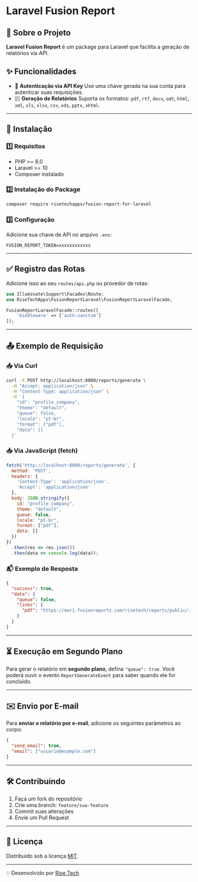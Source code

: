 # Laravel Fusion Report

## 📌 Sobre o Projeto

**Laravel Fusion Report** é um package para Laravel que facilita a geração de relatórios via API.

## ✨ Funcionalidades

* 🔑 **Autenticação via API Key**
  Use uma chave gerada na sua conta para autenticar suas requisições.
* 🏽 **Geração de Relatórios**
  Suporta os formatos: `pdf`, `rtf`, `docx`, `odt`, `html`, `xml`, `xls`, `xlsx`, `csv`, `ods`, `pptx`, `xhtml`.

---

## 🚀 Instalação

### 1️⃣ Requisitos

* PHP >= 8.0
* Laravel >= 10
* Composer instalado

### 2️⃣ Instalação do Package

```bash
composer require risetechapps/fusion-report-for-laravel
```

### 3️⃣ Configuração

Adicione sua chave de API no arquivo `.env`:

```env
FUSION_REPORT_TOKEN=xxxxxxxxxxxx
```

---

## ✅ Registro das Rotas

Adicione isso ao seu `routes/api.php` ou provedor de rotas:

```php
use Illuminate\Support\Facades\Route;
use RiseTechApps\FusionReportLaravel\FusionReportLaravelFacade;

FusionReportLaravelFacade::routes([
    'middleware' => ['auth:sanctum']
]);
```

---

## 📤 Exemplo de Requisição

### 📥 Via Curl

```bash
curl -X POST http://localhost:8000/reports/generate \
  -H "Accept: application/json" \
  -H "Content-Type: application/json" \
  -d '{
    "id": "profile_company",
    "theme": "default",
    "queue": false,
    "locale": "pt-br",
    "format": ["pdf"],
    "data": []
  }'
```

### 📥 Via JavaScript (fetch)

```js
fetch('http://localhost:8000/reports/generate', {
  method: 'POST',
  headers: {
    'Content-Type': 'application/json',
    'Accept': 'application/json'
  },
  body: JSON.stringify({
    id: "profile_company",
    theme: "default",
    queue: false,
    locale: "pt-br",
    format: ["pdf"],
    data: []
  })
})
  .then(res => res.json())
  .then(data => console.log(data));
```

### 📬 Exemplo de Resposta

```json
{
  "success": true,
  "data": {
    "queue": false,
    "links": {
      "pdf": "https://ewr1.fusionreports.com/risetech/reports/public/..."
    }
  }
}
```

---

## ⏳ Execução em Segundo Plano

Para gerar o relatório em **segundo plano**, defina `"queue": true`.
Você poderá ouvir o evento `ReportGenerateEvent` para saber quando ele for concluído.

---

## ✉️ Envio por E-mail

Para **enviar o relatório por e-mail**, adicione os seguintes parâmetros ao corpo:

```json
{
  "send_email": true,
  "email": ["usuario@example.com"]
}
```

---

## 🛠 Contribuindo

1. Faça um fork do repositório
2. Crie uma branch: `feature/sua-feature`
3. Commit suas alterações
4. Envie um Pull Request

---

## 📜 Licença

Distribuído sob a licença [MIT](LICENSE).

---

💡 Desenvolvido por [Rise Tech](https://risetech.com.br)
